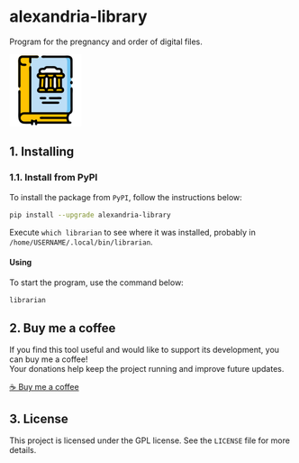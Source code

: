 # alexandria-library

Program for the pregnancy and order of digital files.

![logo](https://raw.githubusercontent.com/trucomanx/AlexandriaLibrary/main/src/alexandria_library/icons/logo.png)

## 1. Installing

### 1.1. Install from PyPI

To install the package from `PyPI`, follow the instructions below:


```bash
pip install --upgrade alexandria-library
```

Execute `which librarian` to see where it was installed, probably in `/home/USERNAME/.local/bin/librarian`.

#### Using

To start the program, use the command below:

```bash
librarian
```

## 2. Buy me a coffee

If you find this tool useful and would like to support its development, you can buy me a coffee!  
Your donations help keep the project running and improve future updates.  

[☕ Buy me a coffee](https://ko-fi.com/trucomanx) 

## 3. License

This project is licensed under the GPL license. See the `LICENSE` file for more details.
